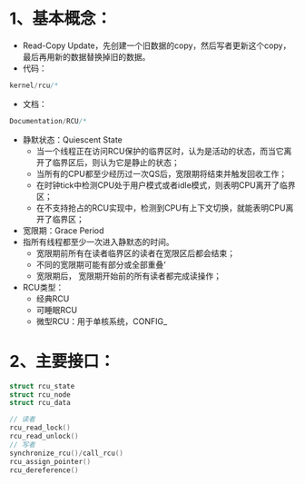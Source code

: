 # 1、基本概念：

* Read-Copy Update，先创建一个旧数据的copy，然后写者更新这个copy，最后再用新的数据替换掉旧的数据。
* 代码：

```c
kernel/rcu/*
```

* 文档：

```c
Documentation/RCU/*
```

* 静默状态：Quiescent State
  * 当一个线程正在访问RCU保护的临界区时，认为是活动的状态，而当它离开了临界区后，则认为它是静止的状态；
  * 当所有的CPU都至少经历过一次QS后，宽限期将结束并触发回收工作；
  * 在时钟tick中检测CPU处于用户模式或者idle模式，则表明CPU离开了临界区；
  * 在不支持抢占的RCU实现中，检测到CPU有上下文切换，就能表明CPU离开了临界区；
* 宽限期：Grace Period
* 指所有线程都至少一次进入静默态的时间。
  * 宽限期前所有在读者临界区的读者在宽限区后都会结束；
  * 不同的宽限期可能有部分或全部重叠‘
  * 宽限期后， 宽限期开始前的所有读者都完成读操作；
* RCU类型：
  * 经典RCU
  * 可睡眠RCU
  * 微型RCU：用于单核系统，CONFIG_

# 2、主要接口：

```c
struct rcu_state
struct rcu_node
struct rcu_data

// 读者
rcu_read_lock()
rcu_read_unlock()
// 写者
synchronize_rcu()/call_rcu()
rcu_assign_pointer()
rcu_dereference()
```
